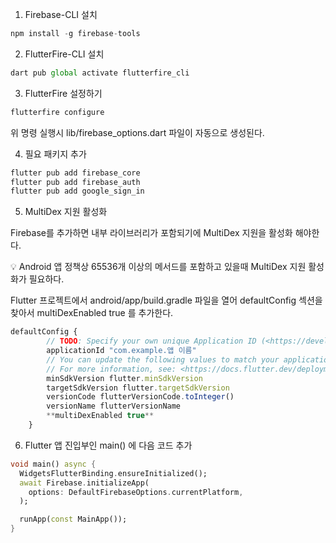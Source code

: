 
1. Firebase-CLI 설치

```jsx
npm install -g firebase-tools
```

2. FlutterFire-CLI 설치

```jsx
dart pub global activate flutterfire_cli
```

3. FlutterFire 설정하기

```jsx
flutterfire configure
```

위 명령 실행시 lib/firebase_options.dart 파일이 자동으로 생성된다.

4. 필요 패키지 추가

```makefile
flutter pub add firebase_core
flutter pub add firebase_auth
flutter pub add google_sign_in

```

5. MultiDex 지원 활성화

Firebase를 추가하면 내부 라이브러리가 포함되기에 MultiDex 지원을 활성화 해야한다.

<aside> 💡 Android 앱 정책상 65536개 이상의 메서드를 포함하고 있을때 MultiDex 지원 활성화가 필요하다.

</aside>

Flutter 프로젝트에서 android/app/build.gradle 파일을 열어 defaultConfig 섹션을 찾아서 multiDexEnabled true 를 추가한다.

```jsx
defaultConfig {
        // TODO: Specify your own unique Application ID (<https://developer.android.com/studio/build/application-id.html>).
        applicationId "com.example.앱 이름"
        // You can update the following values to match your application needs.
        // For more information, see: <https://docs.flutter.dev/deployment/android#reviewing-the-gradle-build-configuration>.
        minSdkVersion flutter.minSdkVersion
        targetSdkVersion flutter.targetSdkVersion
        versionCode flutterVersionCode.toInteger()
        versionName flutterVersionName
        **multiDexEnabled true**
    }
```

6. Flutter 앱 진입부인 main() 에 다음 코드 추가

```dart
void main() async {
  WidgetsFlutterBinding.ensureInitialized();
  await Firebase.initializeApp(
    options: DefaultFirebaseOptions.currentPlatform,
  );

  runApp(const MainApp());
}
```




